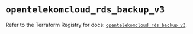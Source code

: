 # `opentelekomcloud_rds_backup_v3`

Refer to the Terraform Registry for docs: [`opentelekomcloud_rds_backup_v3`](https://registry.terraform.io/providers/opentelekomcloud/opentelekomcloud/1.36.5/docs/resources/rds_backup_v3).
